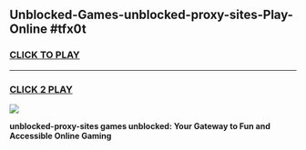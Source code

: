 
## Unblocked-Games-unblocked-proxy-sites-Play-Online #tfx0t
<h3>
<a href="https://news.freeplayer.one?title=unblocked-proxy-sites&ref=3">CLICK TO PLAY</a></h3>
<hr>

<h3>
<a href="https://news.freeplayer.one?title=unblocked-proxy-sites&ref=3">CLICK 2 PLAY</a>
  
</h3>

<a href="https://news.freeplayer.one?title=unblocked-proxy-sites&ref=3"><img src="https://clearcache.store/games.png"></a>


**unblocked-proxy-sites games unblocked: Your Gateway to Fun and Accessible Online Gaming**
